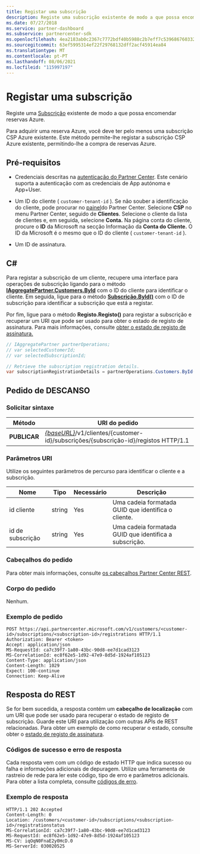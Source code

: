 ```yaml
---
title: Registar uma subscrição
description: Registe uma subscrição existente de modo a que possa encomendar reservas Azure.
ms.date: 07/27/2018
ms.service: partner-dashboard
ms.subservice: partnercenter-sdk
ms.openlocfilehash: 4ea2183ab0c2367c7772bdf40b5988c2b7eff7c539686760332bec4addda8bbe
ms.sourcegitcommit: 63ef5995314ef22f29768132dff2acf45914ea84
ms.translationtype: MT
ms.contentlocale: pt-PT
ms.lasthandoff: 08/06/2021
ms.locfileid: "115997197"
---
```

# <a name="register-a-subscription"></a>Registar uma subscrição

Registe uma [Subscrição](subscription-resources.md) existente de modo a que possa encomendar reservas Azure.

Para adquirir uma reserva Azure, você deve ter pelo menos uma subscrição CSP Azure existente. Este método permite-lhe registar a subscrição CSP Azure existente, permitindo-lhe a compra de reservas Azure.

## <a name="prerequisites"></a>Pré-requisitos

- Credenciais descritas na [autenticação do Partner Center](partner-center-authentication.md). Este cenário suporta a autenticação com as credenciais de App autónoma e App+User.

- Um ID do cliente ( `customer-tenant-id` ). Se não souber a identificação do cliente, pode procurar no [painel](https://partner.microsoft.com/dashboard)do Partner Center. Selecione **CSP** no menu Partner Center, seguido de **Clientes**. Selecione o cliente da lista de clientes e, em seguida, selecione **Conta.** Na página conta do cliente, procure o **ID** da Microsoft na secção Informação da **Conta do Cliente.** O ID da Microsoft é o mesmo que o ID do cliente ( `customer-tenant-id` ).

- Um ID de assinatura.

## <a name="c"></a>C\#

Para registar a subscrição de um cliente, recupere uma interface para operações de subscrição ligando para o método [**IAggregatePartner.Customers.ById**](/dotnet/api/microsoft.store.partnercenter.customers.icustomercollection.byid) com o ID do cliente para identificar o cliente. Em seguida, ligue para o método [**Subscrição.ById()**](/dotnet/api/microsoft.store.partnercenter.subscriptions.isubscriptioncollection.byid) com o ID de subscrição para identificar a subscrição que está a registar.

Por fim, ligue para o método **Registo.Registo()** para registar a subscrição e recuperar um URI que pode ser usado para obter o estado de registo de assinatura. Para mais informações, consulte [obter o estado de registo de assinatura.](get-subscription-registration-status.md)

``` csharp
// IAggregatePartner partnerOperations;
// var selectedCustomerId;
// var selectedSubscriptionId;

// Retrieve the subscription registration details.
var subscriptionRegistrationDetails = partnerOperations.Customers.ById(selectedCustomerId).Subscriptions.ById(selectedSubscriptionId).Registration.Register();
```

## <a name="rest-request"></a>Pedido de DESCANSO

### <a name="request-syntax"></a>Solicitar sintaxe

| Método    | URI do pedido                                                                                                                        |
|-----------|------------------------------------------------------------------------------------------------------------------------------------|
| **PUBLICAR**  | [*{baseURL}*](partner-center-rest-urls.md)/v1/clientes/{customer-id}/subscrições/{subscrição-id}/registos HTTP/1.1 |

### <a name="uri-parameters"></a>Parâmetros URI

Utilize os seguintes parâmetros de percurso para identificar o cliente e a subscrição.

| Nome                    | Tipo       | Necessário | Descrição                                                   |
|-------------------------|------------|----------|---------------------------------------------------------------|
| id cliente             | string     | Yes      | Uma cadeia formatada GUID que identifica o cliente.         |
| id de subscrição         | string     | Yes      | Uma cadeia formatada GUID que identifica a subscrição.     |

### <a name="request-headers"></a>Cabeçalhos do pedido

Para obter mais informações, consulte [os cabeçalhos Partner Center REST](headers.md).

### <a name="request-body"></a>Corpo do pedido

Nenhum.

### <a name="request-example"></a>Exemplo de pedido

```http
POST https://api.partnercenter.microsoft.com/v1/customers/<customer-id>/subscriptions/<subscription-id>/registrations HTTP/1.1
Authorization: Bearer <token>
Accept: application/json
MS-RequestId: ca7c39f7-1a80-43bc-90d8-ee7d1cad3123
MS-CorrelationId: ec8f62e5-1d92-47e9-8d5d-1924af105123
Content-Type: application/json
Content-Length: 1029
Expect: 100-continue
Connection: Keep-Alive
```

## <a name="rest-response"></a>Resposta do REST

Se for bem sucedida, a resposta contém um **cabeçalho de localização** com um URI que pode ser usado para recuperar o estado de registo de subscrição. Guarde este URI para utilização com outras APIs de REST relacionadas. Para obter um exemplo de como recuperar o estado, consulte obter o [estado de registo de assinatura](get-subscription-registration-status.md).

### <a name="response-success-and-error-codes"></a>Códigos de sucesso e erro de resposta

Cada resposta vem com um código de estado HTTP que indica sucesso ou falha e informações adicionais de depuragem. Utilize uma ferramenta de rastreio de rede para ler este código, tipo de erro e parâmetros adicionais. Para obter a lista completa, consulte [códigos de erro](error-codes.md).

### <a name="response-example"></a>Exemplo de resposta

```http
HTTP/1.1 202 Accepted
Content-Length: 0
Location: /customers/<customer-id>/subscriptions/<subscription-id>/registrationstatus
MS-CorrelationId: ca7c39f7-1a80-43bc-90d8-ee7d1cad3123
MS-RequestId: ec8f62e5-1d92-47e9-8d5d-1924af105123
MS-CV: iqOqN0FnaE2y0HcD.0
MS-ServerId: 030020525
```
